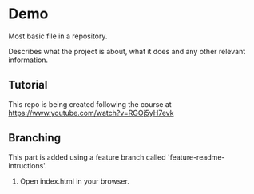 # Demo

Most basic file in a repository.

Describes what the project is about, what it does and any other relevant information.

## Tutorial

This repo is being created following the course at https://www.youtube.com/watch?v=RGOj5yH7evk

## Branching

This part is added using a feature branch called 'feature-readme-intructions'.

1. Open index.html in your browser.